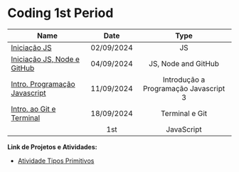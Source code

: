
# Coding 1st Period

| Name    | Date          | Type     | 
| --------|:-------------:| :-----:  | 
| [Iniciação JS](https://github.com/luanvfm/Code-Notebook/blob/main/Coding_1/Javascript_Classes/Inicia%C3%A7%C3%A3o%20Ao%20Java%20Script.md) | 02/09/2024     | JS      |
| [Iniciação JS, Node e GitHub](https://github.com/luanvfm/Code-Notebook/blob/main/Coding_1/Javascript_Classes/Inicia%C3%A7%C3%A3o%20JS%20NODE%20E%20GIT.md)   | 04/09/2024     | JS, Node and GitHub      |
| [Intro. Programação Javascript](https://github.com/luanvfm/Code-Notebook/blob/main/Coding_1/Javascript_Classes/Introdu%C3%A7%C3%A3o%20a%20Programa%C3%A7%C3%A3o%20Javascript%203.md)    | 11/09/2024    | Introdução a Programação Javascript 3 |
| [Intro. ao Git e Terminal](https://github.com/luanvfm/Code-Notebook/blob/main/Coding_1/Javascript_Classes/Introducao%20ao%20Git%20e%20Terminal.md)    | 18/09/2024    | Terminal e Git |
| []()      | 1st     | JavaScript |

**Link de Projetos e Atividades:**
- [Atividade Tipos Primitivos](https://github.com/luanvfm/Code-Notebook/tree/main/Coding_1/Javascript_Classes/JSS_PROJECTS/Atv_Tipos_Primitivos)

